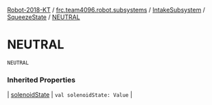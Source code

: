 [Robot-2018-KT](../../../index.md) / [frc.team4096.robot.subsystems](../../index.md) / [IntakeSubsystem](../index.md) / [SqueezeState](index.md) / [NEUTRAL](./-n-e-u-t-r-a-l.md)

# NEUTRAL

`NEUTRAL`

### Inherited Properties

| [solenoidState](solenoid-state.md) | `val solenoidState: Value` |

